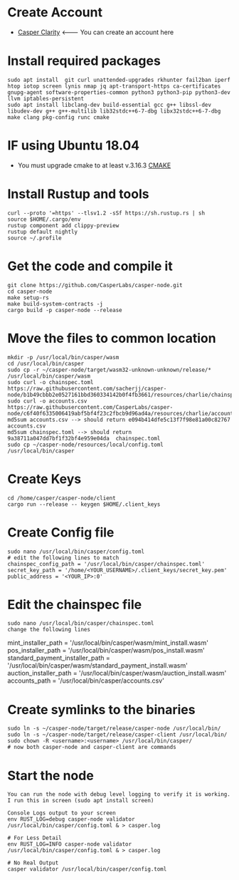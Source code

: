 # Create Account
     
- [Casper Clarity](https://clarity.casperlabs.io/) <--- You can create an account here
     
# Install required packages
    
    sudo apt install  git curl unattended-upgrades rkhunter fail2ban iperf htop iotop screen lynis nmap jq apt-transport-https ca-certificates gnupg-agent software-properties-common python3 python3-pip python3-dev llvm iptables-persistent
    sudo apt install libclang-dev build-essential gcc g++ libssl-dev libudev-dev g++ g++-multilib lib32stdc++6-7-dbg libx32stdc++6-7-dbg make clang pkg-config runc cmake

# IF using Ubuntu 18.04

- You must upgrade cmake to at least v.3.16.3 [CMAKE](https://cmake.org/download/)


# Install Rustup and tools
    
    curl --proto '=https' --tlsv1.2 -sSf https://sh.rustup.rs | sh
    source $HOME/.cargo/env
    rustup component add clippy-preview
    rustup default nightly
    source ~/.profile
    
# Get the code and compile it

    git clone https://github.com/CasperLabs/casper-node.git
    cd casper-node
    make setup-rs
    make build-system-contracts -j
    cargo build -p casper-node --release
    
# Move the files to common location

    mkdir -p /usr/local/bin/casper/wasm
    cd /usr/local/bin/casper
    sudo cp -r ~/casper-node/target/wasm32-unknown-unknown/release/* /usr/local/bin/casper/wasm
    sudo curl -o chainspec.toml https://raw.githubusercontent.com/sacherjj/casper-node/b1b49cbbb2e0527161bbd360334142b0f4fb3661/resources/charlie/chainspec.toml
    sudo curl -o accounts.csv https://raw.githubusercontent.com/CasperLabs/casper-node/c6f40f6335006419abf5bf4f23c2fbcb9d96ad4a/resources/charlie/accounts.csv
    md5sum accounts.csv --> should return e094b414dfe5c13f7f98e81a00c82767  accounts.csv
    md5sum chainspec.toml --> should return 9a38711a047dd7bf1f32bf4e959e04da  chainspec.toml
    sudo cp ~/casper-node/resources/local/config.toml /usr/local/bin/casper

# Create Keys

    cd /home/casper/casper-node/client
    cargo run --release -- keygen $HOME/.client_keys

# Create Config file

    sudo nano /usr/local/bin/casper/config.toml
    # edit the following lines to match
    chainspec_config_path = '/usr/local/bin/casper/chainspec.toml'
    secret_key_path = '/home/<YOUR_USERNAME>/.client_keys/secret_key.pem'
    public_address = '<YOUR_IP>:0'

# Edit the chainspec file

    sudo nano /usr/local/bin/casper/chainspec.toml
    change the following lines 
mint_installer_path = '/usr/local/bin/casper/wasm/mint_install.wasm'
pos_installer_path = '/usr/local/bin/casper/wasm/pos_install.wasm'
standard_payment_installer_path = '/usr/local/bin/casper/wasm/standard_payment_install.wasm'
auction_installer_path = '/usr/local/bin/casper/wasm/auction_install.wasm'
accounts_path = '/usr/local/bin/casper/accounts.csv'


# Create symlinks to the binaries

    sudo ln -s ~/casper-node/target/release/casper-node /usr/local/bin/
    sudo ln -s ~/casper-node/target/release/casper-client /usr/local/bin/
    sudo chown -R <username>:<username> /usr/local/bin/casper/
    # now both casper-node and casper-client are commands
    
# Start the node
    
    You can run the node with debug level logging to verify it is working.
    I run this in screen (sudo apt install screen)
    
    Console Logs output to your screen
    env RUST_LOG=debug casper-node validator /usr/local/bin/casper/config.toml & > casper.log
    
    # For Less Detail
    env RUST_LOG=INFO casper-node validator /usr/local/bin/casper/config.toml & > casper.log
    
    # No Real Output
    casper validator /usr/local/bin/casper/config.toml
